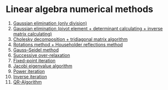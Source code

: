 # Linear algebra numerical methods
1. [Gaussian elimination (only division)]()
2. [Gaussian elimination (pivot element + determinant calculating + inverse matrix calculating)]()
3. [Cholesky decomposition + tridiagonal matrix algorithm]()
4. [Rotations method + Householder reflections method]()
5. [Gauss–Seidel method]()
6. [Successive over-relaxation]()
7. [Fixed-point iteration]()
8. [Jacobi eigenvalue algorithm]()
9. [Power iteration]()
10. [Inverse iteration]()
11. [QR-Algorithm]()
